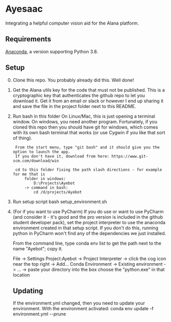 # Ayesaac
Integrating a helpful computer vision aid for the Alana platform.

## Requirements
[Anaconda](https://www.anaconda.com/distribution/), a version supporting Python 3.8.

## Setup
0. Clone this repo. You probably already did this. Well done!

1. Get the Alana utils key for the code that must not be published. 
    This is a cryptographic key that authenticates the github repo to let you download it. 
    Get it from an email or slack or however I end up sharing it and save the file in the project folder next to this README.


2. Run bash in this folder
    On Linux/Mac, this is just opening a terminal window.
    On windows, you need another program.
        Fortunately, if you cloned this repo then you should have git for windows, which comes with its own bash terminal that works (or use Cygwin if you like that sort of thing).
            
        From the start menu, type "git bash" and it should give you the option to launch the app. 
        If you don't have it, download from here: https://www.git-scm.com/download/win
        
        cd to this folder fixing the path slash directions - for example for me that is 
            folder in windows:
                D:\Projects\Ayebot 
            -> command in bash:
                cd /d/projects/Ayebot  
    

3. Run setup script
    bash setup_environment.sh


4. (For if you want to use PyCharm) If you do use or want to use PyCharm (and consider it - it's good and the pro version is included in the github student developer pack), set the project interpreter to use the anaconda environment created in that setup script.
    If you don't do this, running python in PyCharm won't find any of the dependencies we just installed.
    
    From the command line, type 
        conda env list
    to get the path next to the name "Ayebot"; copy it.

    File -> Settings
        Project:Ayebot -> Project Interpreter -> click the cog icon near the top right -> Add...
            Conda Environment -> Existing environment -> ... -> paste your directory into the box choose the "python.exe" in that location
            

    ## Updating
    If the environment.yml changed, then you need to update your environment. With the environment activated:
        conda env update -f environment.yml --prune
